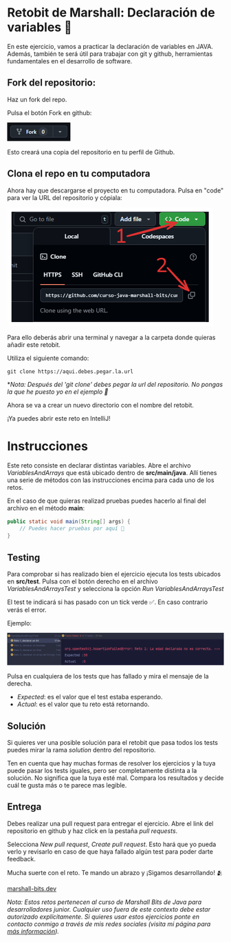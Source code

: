 # Retobit de Marshall: Declaración de variables 🤖

En este ejercicio, vamos a practicar la declaración de variables en JAVA. Además, también te será útil para trabajar con git y github, herramientas fundamentales en el desarrollo de software.

## Fork del repositorio:

Haz un fork del repo.

Pulsa el botón Fork en github:

![fork](public/img1.png)

Esto creará una copia del repositorio en tu perfil de Github. 

## Clona el repo en tu computadora

Ahora hay que descargarse el proyecto en tu computadora. 
Pulsa en "code" para ver la URL del repositorio y cópiala:

![clone](public/img2.png)

Para ello deberás abrir una terminal y navegar a la carpeta donde quieras añadir este retobit.

Utiliza el siguiente comando:

```commandline
git clone https://aqui.debes.pegar.la.url
```

**Nota: Después del 'git clone' debes pegar la url del repositorio. No pongas la que he puesto yo en el ejemplo 🤣*

Ahora se va a crear un nuevo directorio con el nombre del retobit.

¡Ya puedes abrir este reto en IntelliJ!

# Instrucciones

Este reto consiste en declarar distintas variables. Abre el archivo *VariablesAndArrays* que está ubicado dentro de **src/main/java**. Allí tienes una serie de métodos con las instrucciones encima para cada uno de los retos.

En el caso de que quieras realizad pruebas puedes hacerlo al final del archivo en el método **main**:

````java
public static void main(String[] args) {
    // Puedes hacer pruebas por aquí 🤖
}
````

## Testing

Para comprobar si has realizado bien el ejercicio ejecuta los tests ubicados en **src/test**. Pulsa con el botón derecho en el archivo *VariablesAndArraysTest* y selecciona la opción *Run VariablesAndArraysTest* 

El test te indicará si has pasado con un tick verde ✅. En caso contrario verás el error.

Ejemplo:

![img.png](public/img3.png)

Pulsa en cualquiera de los tests que has fallado y mira el mensaje de la derecha.

- *Expected*: es el valor que el test estaba esperando.
- *Actual*: es el valor que tu reto está retornando. 

## Solución

Si quieres ver una posible solución para el retobit que pasa todos los tests puedes mirar la rama *solution* dentro del repositorio.

Ten en cuenta que hay muchas formas de resolver los ejercicios y la tuya puede pasar los tests iguales, pero ser completamente distinta a la solución. No significa que la tuya esté mal. Compara los resultados y decide cuál te gusta más o te parece mas legible.

## Entrega

Debes realizar una pull request para entregar el ejercicio. Abre el link del repositorio en github y haz click en la pestaña *pull requests*.

Selecciona *New pull request*, *Create pull request*. Esto hará que yo pueda verlo y revisarlo en caso de que haya fallado algún test para poder darte feedback.

Mucha suerte con el reto. Te mando un abrazo y ¡Sigamos desarrollando! 🫂

[marshall-bits.dev](http://marshall-bits.dev)

*Nota: Estos retos pertenecen al curso de Marshall Bits de Java para desarrolladores junior. Cualquier uso fuera de este contexto debe estar autorizado explícitamente. Si quieres usar estos ejercicios ponte en contacto conmigo a través de mis redes sociales (visita mi página para [más información](http://marshall-bits.dev)).* 